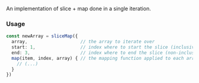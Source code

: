 An implementation of slice + map done in a single iteration.
### Usage
```ts
const newArray = sliceMap({
  array,                    // the array to iterate over
  start: 1,                 // index where to start the slice (inclusive)
  end: 3,                   // index where to end the slice (non-inclusive)
  map(item, index, array) { // the mapping function applied to each array item
    // (...)
  }
})
```
